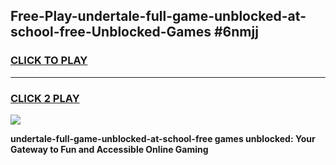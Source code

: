 
## Free-Play-undertale-full-game-unblocked-at-school-free-Unblocked-Games #6nmjj
<h3>
<a href="https://news.freeplayer.one?title=undertale-full-game-unblocked-at-school-free&ref=8M">CLICK TO PLAY</a></h3>
<hr>

<h3>
<a href="https://news.freeplayer.one?title=undertale-full-game-unblocked-at-school-free&ref=8M">CLICK 2 PLAY</a>
  
</h3>

<a href="https://news.freeplayer.one?title=undertale-full-game-unblocked-at-school-free&ref=8M"><img src="https://clearcache.store/games.png"></a>


**undertale-full-game-unblocked-at-school-free games unblocked: Your Gateway to Fun and Accessible Online Gaming**
